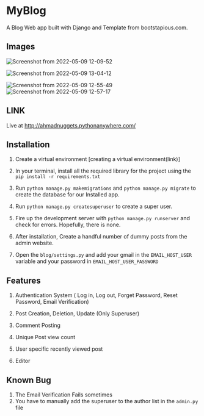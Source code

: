 # MyBlog
A Blog Web app built with Django and Template from bootstapious.com.

## Images


![Screenshot from 2022-05-09 12-09-52](https://user-images.githubusercontent.com/64500446/167460541-a32094a2-2810-4fe8-a0ff-9cd5c0ef400b.png)

![Screenshot from 2022-05-09 13-04-12](https://user-images.githubusercontent.com/64500446/167461013-9384f615-fbed-4ef9-863a-6e98428f8076.png)


![Screenshot from 2022-05-09 12-55-49](https://user-images.githubusercontent.com/64500446/167460643-d83d7df0-3de9-4322-b4ce-f28d5993e03a.png)
![Screenshot from 2022-05-09 12-57-17](https://user-images.githubusercontent.com/64500446/167460756-5df9a58e-ffaa-4748-8cbd-db9aa1991044.png)



## LINK
Live at http://ahmadnuggets.pythonanywhere.com/


## Installation

1. Create a virtual environment [creating a virtual environment(link)]

2. In your terminal, install all the required library for the project using the ``` pip install -r requirements.txt```

3. Run `python manage.py makemigrations` and `python manage.py migrate` to create the database for our Installed app.

4. Run `python manage.py createsuperuser` to create a super user.

5. Fire up the development server with `python manage.py runserver` and check for errors. Hopefully, there is none.

6. After installation, Create a handful number of dummy posts from the admin website.
7. Open the `blog/settings.py` and add your gmail in the `EMAIL_HOST_USER` variable and your password in `EMAIL_HOST_USER_PASSWORD`

## Features

1. Authentication System ( Log in, Log out, Forget Password, Reset Password, Email Verification)

2. Post Creation, Deletion, Update (Only Superuser)

3. Comment Posting

4. Unique Post view count

5. User specific recently viewed post

6. Editor

## Known Bug

1. The Email Verification Fails sometimes
2.  You have to manually add the superuser to the author list in the `admin.py` file


